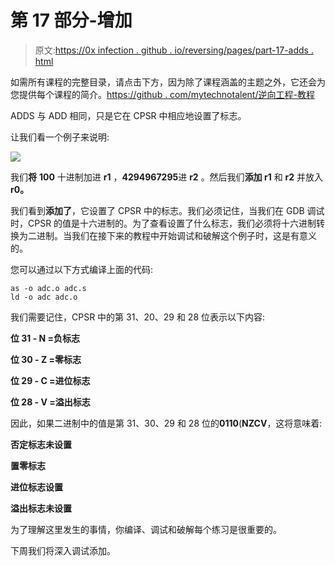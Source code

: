 # 第 17 部分-增加

> 原文:[https://0x infection . github . io/reversing/pages/part-17-adds . html](https://0xinfection.github.io/reversing/pages/part-17-adds.html)

如需所有课程的完整目录，请点击下方，因为除了课程涵盖的主题之外，它还会为您提供每个课程的简介。[https://github . com/mytechnotalent/逆向工程-教程](https://github.com/mytechnotalent/Reverse-Engineering-Tutorial)

ADDS 与 ADD 相同，只是它在 CPSR 中相应地设置了标志。

让我们看一个例子来说明:

![](../Images/15c185559cfec56947eb9fd6db746dcd.png)

我们**将** **100** 十进制加进 **r1** ，**4294967295**进 **r2** 。然后我们**添加 r1** 和 **r2** 并放入 **r0。**

我们看到**添加了**，它设置了 CPSR 中的标志。我们必须记住，当我们在 GDB 调试时，CPSR 的值是十六进制的。为了查看设置了什么标志，我们必须将十六进制转换为二进制。当我们在接下来的教程中开始调试和破解这个例子时，这是有意义的。

您可以通过以下方式编译上面的代码:

```
as -o adc.o adc.s
ld -o adc adc.o

```

我们需要记住，CPSR 中的第 31、20、29 和 28 位表示以下内容:

**位 31 - N =负标志**

**位 30 - Z =零标志**

**位 29 - C =进位标志**

**位 28 - V =溢出标志**

因此，如果二进制中的值是第 31、30、29 和 28 位的**0110**(**NZCV**，这将意味着:

**否定标志未设置**

**置零标志**

**进位标志设置**

**溢出标志未设置**

为了理解这里发生的事情，你编译、调试和破解每个练习是很重要的。

下周我们将深入调试添加。